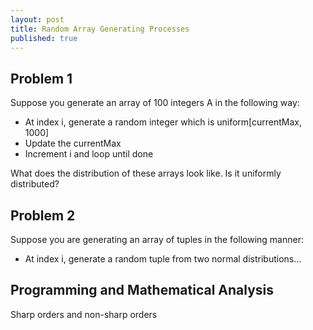 ```yaml
---
layout: post
title: Random Array Generating Processes
published: true
---
```


<script src='https://cdnjs.cloudflare.com/ajax/libs/mathjax/2.7.5/MathJax.js?config=TeX-MML-AM_CHTML' async></script>
<script type="text/x-mathjax-config">
MathJax.Hub.Config({
tex2jax: {inlineMath: [['$','$'], ['\\(','\\)']]}
});
</script>


## Problem 1

Suppose you generate an array of 100 integers A in the following way:
- At index i, generate a random integer which is uniform[currentMax, 1000]
- Update the currentMax
- Increment i and loop until done

What does the distribution of these arrays look like. Is it uniformly distributed?

## Problem 2

Suppose you are generating an array of tuples in the following manner:
- At index i, generate a random tuple from two normal distributions...

## Programming and Mathematical Analysis

Sharp orders and non-sharp orders

